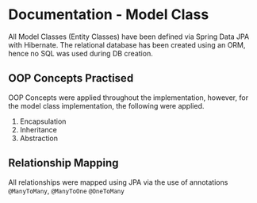 # Documentation - Model Class

All Model Classes (Entity Classes) have been defined via Spring Data JPA with Hibernate.
The relational database has been created using an ORM, hence no SQL was used during DB creation.

## OOP Concepts Practised 

OOP Concepts were applied throughout the implementation, however, for the model class implementation, the following were applied.
1. Encapsulation
2. Inheritance
3. Abstraction

## Relationship Mapping

All relationships were mapped using JPA via the use of annotations `@ManyToMany`, `@ManyToOne` `@OneToMany`